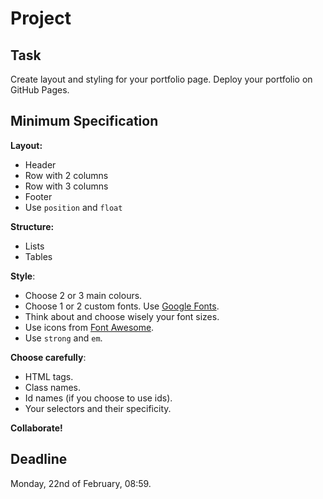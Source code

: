 # Project

## Task

Create layout and styling for your portfolio page. Deploy your portfolio on GitHub Pages.

## Minimum Specification

__Layout:__
+ Header
+ Row with 2 columns
+ Row with 3 columns
+ Footer
+ Use `position` and `float`

__Structure:__
+ Lists
+ Tables

__Style__:
+ Choose 2 or 3 main colours.
+ Choose 1 or 2 custom fonts. Use [Google Fonts](https://www.google.com/fonts).
+ Think about and choose wisely your font sizes.
+ Use icons from [Font Awesome](https://fortawesome.github.io/Font-Awesome/icons/).
+ Use `strong` and `em`.

__Choose carefully__:
+ HTML tags.
+ Class names.
+ Id names (if you choose to use ids).
+ Your selectors and their specificity.

__Collaborate!__

## Deadline

Monday, 22nd of February, 08:59.



